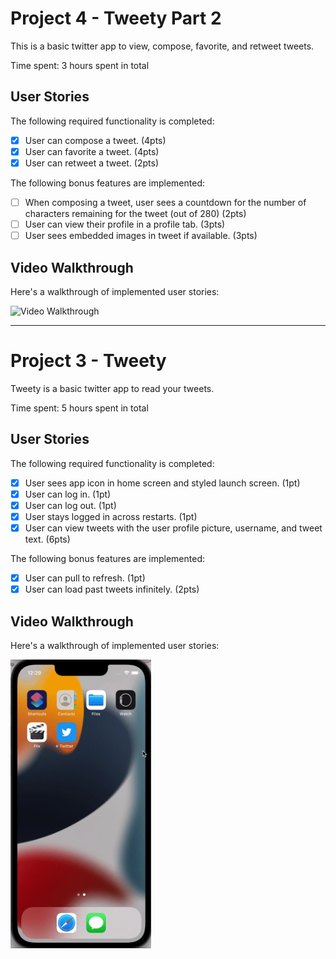 # Project 4 - Tweety Part 2

This is a basic twitter app to view, compose, favorite, and retweet tweets.

Time spent: 3 hours spent in total

## User Stories

The following required functionality is completed:

- [x] User can compose a tweet. (4pts)
- [x] User can favorite a tweet. (4pts)
- [x] User can retweet a tweet. (2pts)

The following bonus features are implemented:

- [ ] When composing a tweet, user sees a countdown for the number of characters remaining for the tweet (out of 280) (2pts)
- [ ] User can view their profile in a profile tab. (3pts)
- [ ] User sees embedded images in tweet if available. (3pts)

## Video Walkthrough

Here's a walkthrough of implemented user stories:

<img src='tweety-2.gif' title='Video Walkthrough' width='225' alt='Video Walkthrough' />

------
# Project 3 - Tweety

Tweety is a basic twitter app to read your tweets.

Time spent: 5 hours spent in total

## User Stories

The following required functionality is completed:

- [x] User sees app icon in home screen and styled launch screen. (1pt)
- [x] User can log in. (1pt)
- [x] User can log out. (1pt)
- [x] User stays logged in across restarts. (1pt)
- [x] User can view tweets with the user profile picture, username, and tweet text. (6pts)

The following bonus features are implemented:

- [x] User can pull to refresh. (1pt)
- [x] User can load past tweets infinitely. (2pts)

## Video Walkthrough

Here's a walkthrough of implemented user stories:

<img src='tweety.gif' title='Video Walkthrough' width='225' alt='Video Walkthrough' />

